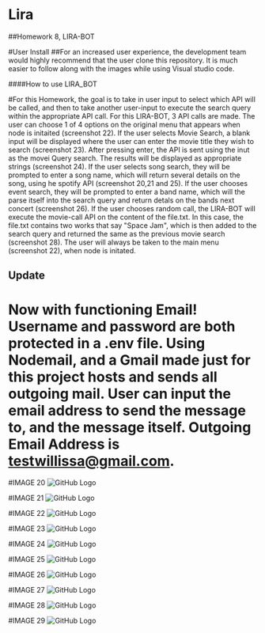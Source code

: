 # Lira
##Homework 8, LIRA-BOT




#User Install
##For an increased user experience, the development team would highly recommend that the user clone this repository. It is much easier to follow along with the images while using Visual studio code.


####How to use LIRA_BOT

#For this Homework, the goal is to take in user input to select which API will be called, and then to take another user-input to execute the search query within the appropriate API call. For this LIRA-BOT, 3 API calls are made. The user can choose 1 of 4 options on the original menu that appears when node is initaited (screenshot 22). If the user selects Movie Search, a blank input will be displayed where the user can enter the movie title they wish to search (screenshot 23). After pressing enter, the API is sent using the inut as the movei Query search. The results will be displayed as appropriate strings (screenshot 24). If the user selects song search, they will be prompted to enter a song name, which will return several details on the song, using he spotify API (screenshot 20,21 and 25). If the user chooses event search, they will be prompted to enter a band name, which will the parse itself into the search query and return detals on the bands next concert (screenshot 26). If the user chooses random call, the LIRA-BOT will execute the movie-call API on the content of the file.txt. In this case, the file.txt contains two works that say "Space Jam", which is then added to the search query and returned the same as the previous movie search (screenshot 28). The user will always be taken to the main menu (screenshot 22), when node is initated.


## Update 
# Now with functioning Email! Username and password are both protected in a .env file. Using Nodemail, and a Gmail made just for this project hosts and sends all outgoing mail. User can input the email address to send the message to, and the message itself. Outgoing Email Address is testwillissa@gmail.com.





#IMAGE 20
![GitHub Logo](/images/20.png)

#IMAGE 21
![GitHub Logo](/images/21.png)

#IMAGE 22
![GitHub Logo](/images/22.png)

#IMAGE 23
![GitHub Logo](/images/23.png)

#IMAGE 24
![GitHub Logo](/images/24.png)

#IMAGE 25
![GitHub Logo](/images/25.png)

#IMAGE 26
![GitHub Logo](/images/26.png)

#IMAGE 27
![GitHub Logo](/images/27.png)

#IMAGE 28
![GitHub Logo](/images/28.png)

#IMAGE 29
![GitHub Logo](/images/29.png)








